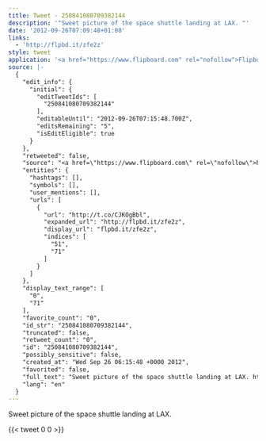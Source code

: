```yaml
---
title: Tweet - 250841080709382144
description: '"Sweet picture of the space shuttle landing at LAX. "'
date: '2012-09-26T07:09:48+01:00'
links:
  - 'http://flpbd.it/zfe2z'
style: tweet
application: '<a href="https://www.flipboard.com" rel="nofollow">Flipboard</a>'
source: |-
  {
    "edit_info": {
      "initial": {
        "editTweetIds": [
          "250841080709382144"
        ],
        "editableUntil": "2012-09-26T07:15:48.700Z",
        "editsRemaining": "5",
        "isEditEligible": true
      }
    },
    "retweeted": false,
    "source": "<a href=\"https://www.flipboard.com\" rel=\"nofollow\">Flipboard</a>",
    "entities": {
      "hashtags": [],
      "symbols": [],
      "user_mentions": [],
      "urls": [
        {
          "url": "http://t.co/CJKOgBbl",
          "expanded_url": "http://flpbd.it/zfe2z",
          "display_url": "flpbd.it/zfe2z",
          "indices": [
            "51",
            "71"
          ]
        }
      ]
    },
    "display_text_range": [
      "0",
      "71"
    ],
    "favorite_count": "0",
    "id_str": "250841080709382144",
    "truncated": false,
    "retweet_count": "0",
    "id": "250841080709382144",
    "possibly_sensitive": false,
    "created_at": "Wed Sep 26 06:15:48 +0000 2012",
    "favorited": false,
    "full_text": "Sweet picture of the space shuttle landing at LAX. http://t.co/CJKOgBbl",
    "lang": "en"
  }
---
```

Sweet picture of the space shuttle landing at LAX. 
    
{{< tweet 0 0 >}}
    

